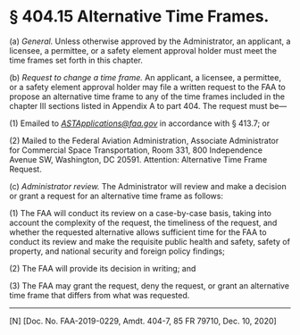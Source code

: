 # § 404.15   Alternative Time Frames.

(a) *General.* Unless otherwise approved by the Administrator, an applicant, a licensee, a permittee, or a safety element approval holder must meet the time frames set forth in this chapter.


(b) *Request to change a time frame.* An applicant, a licensee, a permittee, or a safety element approval holder may file a written request to the FAA to propose an alternative time frame to any of the time frames included in the chapter III sections listed in Appendix A to part 404. The request must be—


(1) Emailed to *ASTApplications@faa.gov* in accordance with § 413.7; or


(2) Mailed to the Federal Aviation Administration, Associate Administrator for Commercial Space Transportation, Room 331, 800 Independence Avenue SW, Washington, DC 20591. Attention: Alternative Time Frame Request.


(c) *Administrator review.* The Administrator will review and make a decision or grant a request for an alternative time frame as follows:


(1) The FAA will conduct its review on a case-by-case basis, taking into account the complexity of the request, the timeliness of the request, and whether the requested alternative allows sufficient time for the FAA to conduct its review and make the requisite public health and safety, safety of property, and national security and foreign policy findings;


(2) The FAA will provide its decision in writing; and


(3) The FAA may grant the request, deny the request, or grant an alternative time frame that differs from what was requested.



---

[N] [Doc. No. FAA-2019-0229, Amdt. 404-7, 85 FR 79710, Dec. 10, 2020]




